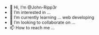 - 👋 Hi, I’m @John-Ripp3r
- 👀 I’m interested in ...
- 🌱 I’m currently learning ... web developing
- 💞️ I’m looking to collaborate on ...
- 📫 How to reach me ... 

<!---
John-Ripp3r/John-Ripp3r is a ✨ special ✨ repository because its `README.md` (this file) appears on your GitHub profile.
You can click the Preview link to take a look at your changes.
--->
